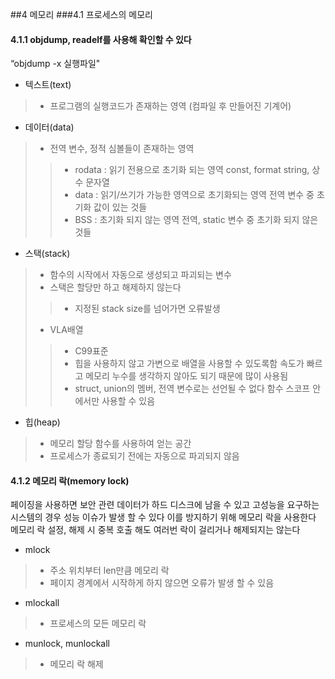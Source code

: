 ##4 메모리
###4.1 프로세스의 메모리
#### 4.1.1 objdump, readelf를 사용해 확인할 수 있다
“objdump -x 실행파일"

- 텍스트(text)
>- 프로그램의 실행코드가 존재하는 영역 (컴파일 후 만들어진 기계어)
- 데이터(data)
>- 전역 변수, 정적 심볼들이 존재하는 영역
>>- rodata : 읽기 전용으로 초기화 되는 영역
const, format string, 상수 문자열
>>- data : 읽기/쓰기가 가능한 영역으로 초기화되는 영역
전역 변수 중 초기화 값이 있는 것들
>>- BSS : 초기화 되지 않는 영역
전역, static 변수 중 초기화 되지 않은 것들
- 스택(stack)
>- 함수의 시작에서 자동으로 생성되고 파괴되는 변수
>- 스택은 할당만 하고 해제하지 않는다
>>- 지정된 stack size를 넘어가면 오류발생
>- VLA배열
>>- C99표준
>>- 힙을 사용하지 않고 가변으로 배열을 사용할 수 있도록함
속도가 빠르고 메모리 누수를 생각하지 않아도 되기 때문에 많이 사용됨
>>- struct, union의 멤버, 전역 변수로는 선언될 수 없다
함수 스코프 안에서만 사용할 수 있음
- 힙(heap)
>- 메모리 할당 함수를 사용하여 얻는 공간
>- 프로세스가 종료되기 전에는 자동으로 파괴되지 않음

#### 4.1.2 메모리 락(memory lock)
페이징을 사용하면 보안 관련 데이터가 하드 디스크에 남을 수 있고 고성능을 요구하는 시스템의 경우 성능 이슈가 발생 할 수 있다
이를 방지하기 위해 메모리 락을 사용한다
메모리 락 설정, 해제 시 중복 호출 해도 여러번 락이 걸리거나 해제되지는 않는다

- mlock
>- 주소 위치부터 len만큼 메모리 락
>- 페이지 경계에서 시작하게 하지 않으면 오류가 발생 할 수 있음
- mlockall
>- 프로세스의 모든 메모리 락
- munlock, munlockall
>- 메모리 락 해제
     